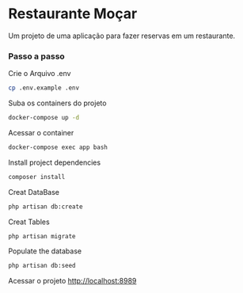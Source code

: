 
# Restaurante Moçar
Um projeto de uma aplicação para fazer reservas em um restaurante.

### Passo a passo
Crie o Arquivo .env
```sh
cp .env.example .env
```

Suba os containers do projeto
```sh
docker-compose up -d
```

Acessar o container
```sh
docker-compose exec app bash
```

Install project dependencies
```sh
composer install
```

Creat DataBase
```sh
php artisan db:create
```

Creat Tables
```sh
php artisan migrate
```

Populate the database
```sh
php artisan db:seed
```

Acessar o projeto
[http://localhost:8989](http://localhost:8989)
